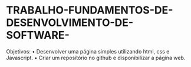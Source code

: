 # TRABALHO-FUNDAMENTOS-DE-DESENVOLVIMENTO-DE-SOFTWARE-
Objetivos:  • Desenvolver uma página simples utilizando html, css e Javascript.  • Criar um repositório no github e disponibilizar a página web. 
